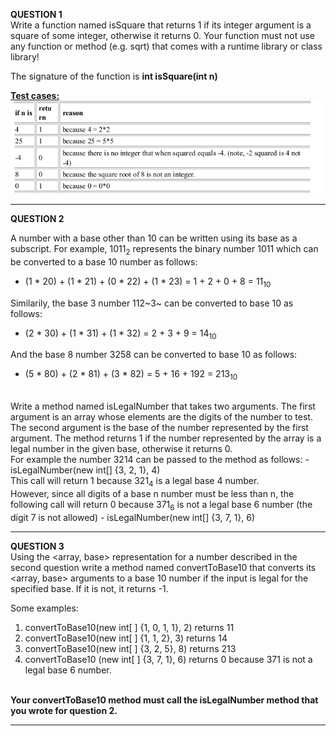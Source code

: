 <b>QUESTION 1</b> <br>
Write a function named isSquare that returns 1 if its integer argument is a square of some integer, otherwise it returns 0. Your function must not use any function or method (e.g. sqrt) that comes with a runtime library or class library! <br>

The signature of the function is <b> int isSquare(int n)</b> <br>

<b><u>Test cases: </u></b> <br>
![Question 1](images/isSquare.png)

----------------------------------------------------------------------------------------------
<b>QUESTION 2</b> <br>

A number with a base other than 10 can be written using its base as a subscript. For example, 1011<sub>2</sub> represents the binary number 1011 which can be converted to a base 10 number as follows:
- (1 * 20) + (1 * 21) + (0 * 22) + (1 * 23) = 1 + 2 + 0 + 8 = 11<sub>10</sub>

Similarily, the base 3  number 112~3~ can be converted to base 10 as follows:
- (2 * 30) + (1 * 31) + (1 * 32) = 2 + 3 + 9 = 14<sub>10</sub>

And the base 8 number 3258 can be converted to base 10 as follows:
- (5 * 80) + (2 * 81) + (3 * 82) = 5 + 16 + 192 = 213<sub>10</sub>

<br>
Write a method named isLegalNumber that takes two arguments. The first argument is an array whose elements are the digits of the number to test. The second argument is the base of the number represented by the first argument. The method returns 1 if the number represented by the array is a legal number in the given base, otherwise it returns 0.
<br>
For example the number 3214 can be passed to the method as follows:
- isLegalNumber(new int[] {3, 2, 1}, 4) <br>
This call will return 1 because 321<sub>4</sub> is a legal base 4 number.
<br>
However, since all digits of a base n number must be less than n, the following call will return 0 because 371<sub>6</sub> is not a legal base 6 number (the digit 7 is not allowed)
- isLegalNumber(new int[] {3, 7, 1}, 6)

-----------------------------------------------------------------------------------------------
<b>QUESTION 3</b> <br>
Using the <array, base> representation for a number described in the second question write a method named convertToBase10 that converts its <array, base> arguments to a base 10 number if the input is legal for the specified base. If it is not, it returns -1.

Some examples:
<ol>
<li>convertToBase10(new int[ ] {1, 0, 1, 1}, 2) returns 11</li>
<li>convertToBase10(new int[ ] {1, 1, 2}, 3) returns 14</li>
<li>convertToBase10(new int[ ] {3, 2, 5}, 8) returns 213</li>
<li>convertToBase10 (new int[ ] {3, 7, 1}, 6) returns 0 because 371 is not a legal base 6 number.</li>
</ol>
<br>
<b>Your convertToBase10 method must call the isLegalNumber method that you wrote for question 2.</b>

----------------------------------------------------------------------------------------------